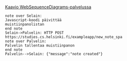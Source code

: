 [Kaavio WebSequenceDiagrams-palvelussa](https://www.websequencediagrams.com/?lz=bm90ZSBvdmVyIFNlbGFpbjoKSmF2YXNjcmlwdC1rb29kaSBww6Rpdml0dMOkw6QKbXVpc3RpaW5wYW5vbGlzdGFuCmVuZCBub3RlCgA8Bi0-UGFsdmVsaW46IEhUVFAgUE9TVCBodHRwczovL3N0dWRpZXMuY3MuaGVsc2lua2kuZmkvZXhhbXBsZWFwcC9uZXdfbm90ZV9zcGEKAIEVCgBMCQoAVwggdGFsbGVudGFhIACBCgwAgQYLAIEBCC0tPgCBVwcgeyJtZXNzYWdlIjoiAIF3BWNyZWF0ZWQifQoK&s=default)
```
note over Selain:
Javascript-koodi päivittää
muistiinpanolistan
end note
Selain->Palvelin: HTTP POST https://studies.cs.helsinki.fi/exampleapp/new_note_spa
note over Palvelin:
Palvelin tallentaa muistiinpanon
end note
Palvelin-->Selain: {"message":"note created"}
```